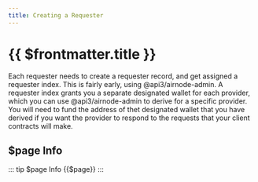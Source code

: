 ```yaml
---
title: Creating a Requester
---
```


# {{ $frontmatter.title }}

Each requester needs to create a requester record, and get assigned a requester index. This is fairly early, using @api3/airnode-admin. A requester index grants you a separate designated wallet for each provider, which you can use @api3/airnode-admin to derive for a specific provider. You will need to fund the address of thet designated wallet that you have derived if you want the provider to respond to the requests that your client contracts will make.

## $page Info

::: tip $page Info
{{$page}}
:::